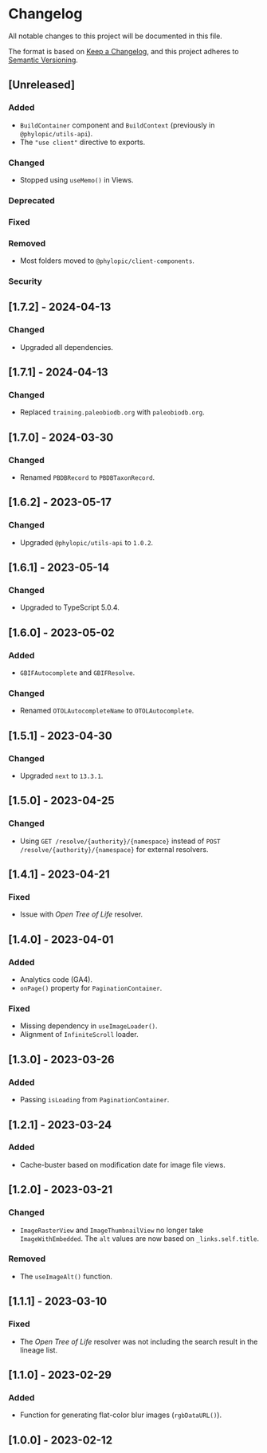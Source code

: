 # Changelog

All notable changes to this project will be documented in this file.

The format is based on [Keep a Changelog](https://keepachangelog.com/en/1.0.0/),
and this project adheres to [Semantic Versioning](https://semver.org/spec/v2.0.0.html).

## [Unreleased]

### Added

-   `BuildContainer` component and `BuildContext` (previously in `@phylopic/utils-api`).
-   The `"use client"` directive to exports.

### Changed

-   Stopped using `useMemo()` in Views.

### Deprecated

### Fixed

### Removed

-   Most folders moved to `@phylopic/client-components`.

### Security

## [1.7.2] - 2024-04-13

### Changed

-   Upgraded all dependencies.

## [1.7.1] - 2024-04-13

### Changed

-   Replaced `training.paleobiodb.org` with `paleobiodb.org`.

## [1.7.0] - 2024-03-30

### Changed

-   Renamed `PBDBRecord` to `PBDBTaxonRecord`.

## [1.6.2] - 2023-05-17

### Changed

-   Upgraded `@phylopic/utils-api` to `1.0.2`.

## [1.6.1] - 2023-05-14

### Changed

-   Upgraded to TypeScript 5.0.4.

## [1.6.0] - 2023-05-02

### Added

-   `GBIFAutocomplete` and `GBIFResolve`.

### Changed

-   Renamed `OTOLAutocompleteName` to `OTOLAutocomplete`.

## [1.5.1] - 2023-04-30

### Changed

-   Upgraded `next` to `13.3.1`.

## [1.5.0] - 2023-04-25

### Changed

-   Using `GET /resolve/{authority}/{namespace}` instead of `POST /resolve/{authority}/{namespace}` for external resolvers.

## [1.4.1] - 2023-04-21

### Fixed

-   Issue with _Open Tree of Life_ resolver.

## [1.4.0] - 2023-04-01

### Added

-   Analytics code (GA4).
-   `onPage()` property for `PaginationContainer`.

### Fixed

-   Missing dependency in `useImageLoader()`.
-   Alignment of `InfiniteScroll` loader.

## [1.3.0] - 2023-03-26

### Added

-   Passing `isLoading` from `PaginationContainer`.

## [1.2.1] - 2023-03-24

### Added

-   Cache-buster based on modification date for image file views.

## [1.2.0] - 2023-03-21

### Changed

-   `ImageRasterView` and `ImageThumbnailView` no longer take `ImageWithEmbedded`. The `alt` values are now based on `_links.self.title`.

### Removed

-   The `useImageAlt()` function.

## [1.1.1] - 2023-03-10

### Fixed

-   The _Open Tree of Life_ resolver was not including the search result in the lineage list.

## [1.1.0] - 2023-02-29

### Added

-   Function for generating flat-color blur images (`rgbDataURL()`).

## [1.0.0] - 2023-02-12
